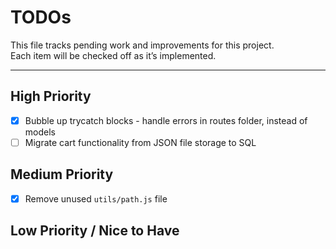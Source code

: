 # TODOs

This file tracks pending work and improvements for this project.  
Each item will be checked off as it’s implemented.

---

## High Priority
- [x] Bubble up trycatch blocks - handle errors in routes folder, instead of models  
- [ ] Migrate cart functionality from JSON file storage to SQL 

## Medium Priority
- [x] Remove unused `utils/path.js` file  

## Low Priority / Nice to Have
